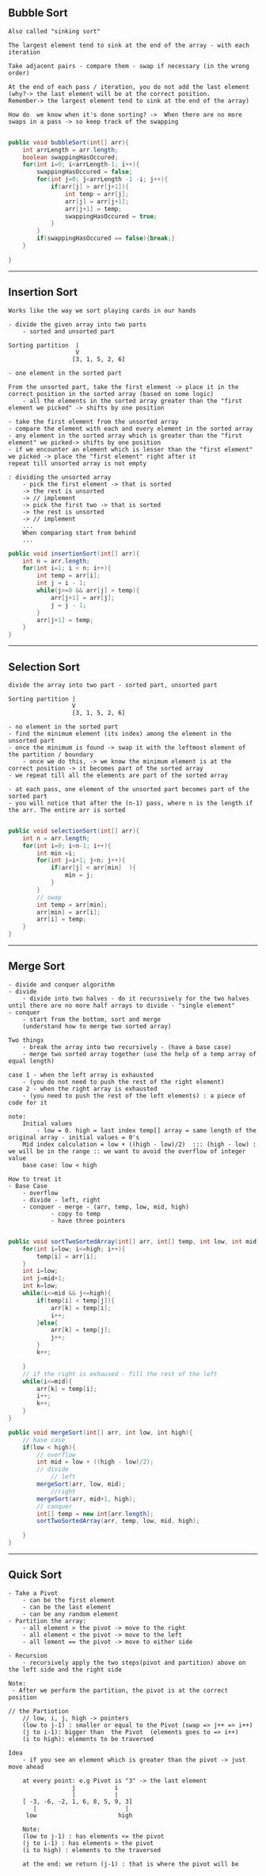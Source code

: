 ## Bubble Sort

    Also called "sinking sort"

    The largest element tend to sink at the end of the array - with each iteration

    Take adjacent pairs - compare them - swap if necessary (in the wrong order)

    At the end of each pass / iteration, you do not add the last element
    (why?-> the last element will be at the correct position.
    Remember-> the largest element tend to sink at the end of the array)

    How do  we know when it's done sorting? ->  When there are no more swaps in a pass -> so keep track of the swapping

```java

public void bubbleSort(int[] arr){
    int arrLength = arr.length;
    boolean swappingHasOccured;
    for(int i=0; i<arrLength-1; i++){
        swappingHasOccured = false;
        for(int j=0; j<arrLength -1 -i; j++){
            if(arr[j] > arr[j+1]){
                int temp = arr[j];
                arr[j] = arr[j+1];
                arr[j+1] = temp;
                swappingHasOccured = true;
            }
        }
        if(swappingHasOccured == false){break;}
    }

}

```

---

## Insertion Sort

    Works like the way we sort playing cards in our hands

    - divide the given array into two parts
        - sorted and unsorted part

    Sorting partition  |
                       V
                      [3, 1, 5, 2, 6]

    - one element in the sorted part

    From the unsorted part, take the first element -> place it in the correct position in the sorted array (based on some logic)
        - all the elements in the sorted array greater than the "first element we picked" -> shifts by one position

    - take the first element from the unsorted array
    - compare the element with each and every element in the sorted array
    - any element in the sorted array which is greater than the "first element" we picked-> shifts by one position
    - if we encounter an element which is lesser than the "first element" we picked -> place the "first element" right after it
    repeat till unsorted array is not empty

    : dividing the unsorted array
        - pick the first element -> that is sorted
        -> the rest is unsorted
        -> // implement
        -> pick the first two -> that is sorted
        -> the rest is unsorted
        -> // implement
        ...
        When comparing start from behind
        ...

```java
public void insertionSort(int[] arr){
    int n = arr.length;
    for(int i=1; i < n; i++){
        int temp = arr[i];
        int j = i - 1;
        while(j>=0 && arr[j] > temp){
            arr[j+1] = arr[j];
            j = j - 1;
        }
        arr[j+1] = temp;
    }
}

```

---

## Selection Sort

    divide the array into two part - sorted part, unsorted part

    Sorting partition |
                      V
                      [3, 1, 5, 2, 6]

    - no element in the sorted part
    - find the minimum element (its index) among the element in the unsorted part
    - once the minimum is found -> swap it with the leftmost element of the partition / boundary
        - once we do this, -> we know the minimum element is at the correct position -> it becomes part of the sorted array
    - we repeat till all the elements are part of the sorted array

    - at each pass, one element of the unsorted part becomes part of the sorted part
    - you will notice that after the (n-1) pass, where n is the length if the arr. The entire arr is sorted

```java

public void selectionSort(int[] arr){
    int n = arr.length;
    for(int i=0; i<n-1; i++){
        int min =i;
        for(int j=i+1; j<n; j++){
            if(arr[j] < arr[min]  ){
                min = j;
            }
        }
        // swap
        int temp = arr[min];
        arr[min] = arr[i];
        arr[i] = temp;
    }
}

```

---

## Merge Sort

    - divide and conquer algorithm
    - divide
        - divide into two halves - do it recurssively for the two halves until there are no more half arrays to divide - "single element"
    - conquer
        - start from the bottom, sort and merge
        (understand how to merge two sorted array)

    Two things
        - break the array into two recursively - (have a base case)
        - merge two sorted array together (use the help of a temp array of equal length)

    case 1 - when the left array is exhausted
        - (you do not need to push the rest of the right element)
    case 2 - when the right array is exhausted
        - (you need to push the rest of the left elements) : a piece of code for it

    note:
        Initial values
            - low = 0. high = last index temp[] array = same length of the original array - initial values = 0's
        Mid index calculation = low + ((high - low)/2)  ::: (high - low) : we will be in the range :: we want to avoid the overflow of integer value
        base case: low < high

    How to treat it
    - Base Case
        - overflow
        - divide - left, right
        - conquer - merge - (arr, temp, low, mid, high)
                - copy to temp
                - have three pointers

```java

public void sortTwoSortedArray(int[] arr, int[] temp, int low, int mid, int high){
    for(int i=low; i<=high; i++){
        temp[i] = arr[i];
    }
    int i=low;
    int j=mid+1;
    int k=low;
    while(i<=mid && j<=high){
        if(temp[i] < temp[j]){
            arr[k] = temp[i];
            i++;
        }else{
            arr[k] = temp[j];
            j++;
        }
        k++;

    }
    // if the right is exhaused - fill the rest of the left
    while(i<=mid){
        arr[k] = temp[i];
        i++;
        k++;
    }
}

public void mergeSort(int[] arr, int low, int high){
    // base case
    if(low < high){
        // overflow
        int mid = low + ((high - low)/2);
        // divide
            // left
        mergeSort(arr, low, mid);
            //right
        mergeSort(arr, mid+1, high);
        // conquer
        int[] temp = new int[arr.length];
        sortTwoSortedArray(arr, temp, low, mid, high);

    }
}


```

---

## Quick Sort

    - Take a Pivot
        - can be the first element
        - can be the last element
        - can be any random element
    - Partition the array:
        - all element > the pivot -> move to the right
        - all element < the pivot -> move to the left
        - all lement == the pivot -> move to either side

    - Recursion
        - recursively apply the two steps(pivot and partition) above on the left side and the right side

    Note:
     - After we perform the partition, the pivot is at the correct position

    // the Partiotion
        // low, i, j, high -> pointers
        (low to j-1) : smaller or equal to the Pivot (swap => j++ => i++)
        (j to i-1): bigger than  the Pivot  (elements goes to => i++)
        (i to high): elements to be traversed 
    
    Idea
        - if you see an element which is greater than the pivot -> just move ahead

        at every point: e.g Pivot is "3" -> the last element
                      j           i
                      |           |      
        [ -3, -6, -2, 1, 6, 8, 5, 9, 3]
           |                         |
         low                       high

        Note: 
        (low to j-1) : has elements <= the pivot
        (j to i-1) : has elements > the pivot
        (i to high) : elements to the traversed

        at the end: we return (j-1) : that is where the pivot will be
```java

```
